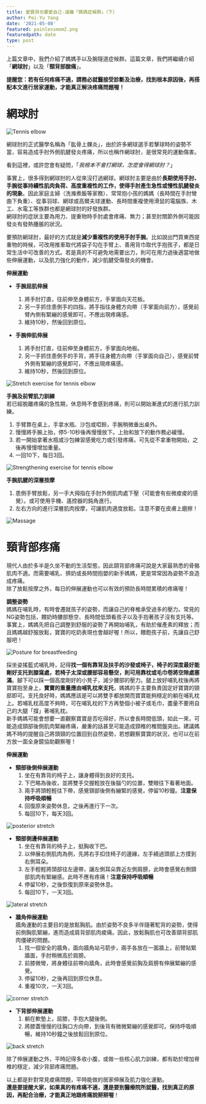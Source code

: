 ```yaml
---
title: 愛寶貝也要愛自己-遠離「媽媽症候群」（下）
author: Pei-Yu Yang
date: '2021-05-08'
featured: painlessmom2.png
featuredpath: date
type: post
---
```

上篇文章中，我們介紹了媽媽手以及腕隧道症候群。這篇文章，我們將繼續介紹「**網球肘**」以及「**頸背部酸痛**」。  
  
**提醒您：若有任何疼痛不適，請務必就醫接受診斷及治療，找到根本原因後，再搭配本文進行居家運動，才能真正解決疼痛問題喔！**   

# 網球肘  

![Tennis elbow](tenniselbow.jpg)  
  
網球肘的正式醫學名稱為「肱骨上髁炎」，由於許多網球選手若擊球時的姿勢不當，容易造成手肘外側肌腱發炎疼痛，所以也稱作網球肘，是很常見的運動傷害。  
  
看到這裡，或許您會有疑問，「*我根本不會打網球，怎麼會得網球肘？*」  
  
事實上，很多得到網球肘的人從來沒打過網球。網球肘主要是由於**長期使用手肘、手腕從事持續性肌肉負荷、高度重複性的工作，使得手肘產生急性或慢性肌腱發炎的現象**。因此家庭主婦（洗滌煮飯等家務）、常常抱小孩的媽媽（長時間在手肘彎曲下負重）、從事羽球、網球或高爾夫球運動、長時間重複使用滑鼠的電腦族、木工、水電工等族群也都是網球肘的好發族群。  
網球肘的症狀主要為用力、提重物時手肘處會疼痛、無力；甚至肘關節外側可能因發炎有發熱腫脹的狀況。  

要預防網球肘，最好的方式就是**減少重複性的使用手肘手腕**。比如說出門買東西提重物的時候，可改用推車取代將袋子勾在手臂上、善用背巾取代手抱孩子，都是日常生活中可改善的方式。若是真的不可避免地需要出力，則可在用力過後適當地做些伸展運動，以及肌力強化的動作，減少肌腱受傷發炎的機會。  

**伸展運動**  
+ **手腕屈肌伸展**  
  1. 將手肘打直，往前伸至身體前方，手掌面向天花板。  
  2. 另一手抓住患側手的四指，將手指往身體方向帶（手掌面向前方），感覺前臂內側有緊繃的感覺即可，不應出現疼痛感。  
  3. 維持10秒，然後回到原位。  
  
+ **手腕伸肌伸展**  
  1. 將手肘打直，往前伸至身體前方，手掌面向地板。  
  2. 另一手抓住患側手的手背，將手往身體方向帶（手掌面向自己），感覺前臂外側有緊繃的感覺即可，不應出現疼痛感。  
  3. 維持10秒，然後回到原位。  
  
![Stretch exercise for tennis elbow](elbowstretch.jpg)  

**手腕及前臂肌力訓練**  
若已經脫離疼痛的急性期，休息時不會感到疼痛，則可以開始漸進式的進行肌力訓練。  
  1. 手臂靠在桌上，手拿水瓶、沙包或啞鈴，手腕稍微垂出桌外。  
  2. 慢慢將手腕上抬，停5-10秒後再慢慢放下。上抬和放下的動作務必緩慢。  
  3. 若一開始拿著水瓶或沙包練習感覺吃力或引發疼痛，可先從不拿重物開始，之後再慢慢增加重量。  
  4. 一回10下，每日3回。  
  
![Strengthening exercise for tennis elbow](elbowstrength.jpg)      

**手腕肌腱的深層按摩**    
  1. 患側手臂放鬆，另一手大拇指在手肘外側肌肉處下壓（可能會有些微痠痠的感覺）。或可使用手機、遙控器的鈍角進行。  
  2. 左右方向的進行深層肌肉按摩，可讓肌肉適度放鬆。注意不要在皮膚上磨擦！  
  
![Massage](DFM.jpg)        
  
# 頸背部疼痛  
現代人由於多半是久坐不動的生活型態，因此頸背部疼痛可說是大家最熟悉的骨骼肌肉不適。而需要哺乳、擠奶或長時間抱嬰的新手媽媽，更是常常因為姿勢不良造成疼痛。  
除了放鬆按摩之外，每日的伸展運動也可以有效的預防長時間累積的疼痛喔！  
  
**調整姿勢**  
媽媽在哺乳時，有時會遷就孩子的姿勢，而讓自己的脊椎承受過多的壓力。常見的NG姿勢包括，餵奶時腰部懸空、長時間低頭看孩子以及手抱著孩子沒有支托等。  
事實上，媽媽先把自己調整到舒服的姿勢了再開始哺乳，有助於催產素的釋放；而且媽媽越舒服放鬆，寶寶的吃奶表現也會越好喔！所以，餵飽孩子前，先讓自己舒服吧！  
  
![Posture for breastfeeding](breastfeeding.jpg) 
  
採坐姿搖籃式哺乳時，記得**找一個有靠背及扶手的沙發或椅子，椅子的深度最好能剛好支托到膝窩處，若椅子太深或腰部容易懸空，則可用靠枕或毛巾卷將空隙處塞滿**。腳下可以踩一個高度剛好的小凳子，減少腰部的壓力。腿上放好哺乳枕後再將寶寶抱至身上，**寶寶的重量應由哺乳枕來支托**，媽媽的手主要負責固定好寶寶的頸部即可。支托良好時，媽媽應該是可以將雙手都放開而寶寶能夠穩定的躺在哺乳枕上。若哺乳枕高度不夠時，可在哺乳枕的下方再墊個小被子或毛巾，盡量不要用自己的大腿「撐」著哺乳枕。  
新手媽媽可能會想要一直觀察寶寶是否吃得好，所以會長時間低頭，如此一來，可能造成頸部後側肌肉緊繃疼痛，嚴重的話甚至可能造成頸椎的椎間盤突出。建議媽媽不時的提醒自己將頭頸的位置回到自然姿勢，若想觀察寶寶的狀況，也可以在前方放一面全身鏡協助觀察喔！  
  

**伸展運動**  
+ **頸部後側伸展運動**  
  1. 坐在有靠背的椅子上，讓身體得到良好的支托。  
  2. 下巴略為後收，並將雙手交握輕放在後腦勺的位置，雙眼往下看著地面。  
  3. 兩手將頭輕輕往下帶，感覺頸部後側有繃緊的感覺，停留10秒鐘。**注意保持呼吸順暢**    
  4. 回復原來姿勢休息，之後再進行下一次。  
  5. 每回10下，每天3回。  
  
![posterior stretch](neckstretch1.jpg)  
  
+ **頸部側邊伸展運動**  
  1. 坐在有靠背的椅子上，挺胸收下巴。  
  2. 以伸展右側肌肉為例，先將右手扣住椅子的邊緣，左手繞過頭部上方摸到右側耳朵。  
  3. 左手輕輕將頭部往左邊帶，讓左側耳朵靠近左側肩膀，此時會感覺右側頸部肌肉有緊繃感。此時不應有疼痛！**注意保持呼吸順暢**      
  4. 停留10秒，之後恢復到原來姿勢休息。  
  5. 每回10下，一天3回。  
  
![lateral stretch](neckstretch2.jpg)  

+ **牆角伸展運動**  
牆角運動的主要目的是放鬆胸肌。由於姿勢不良多半伴隨著駝背的姿勢，使得前側胸肌緊繃，進而造成肩背部肌肉痠痛。因此，放鬆胸肌也可改善頸背部肌肉僵硬的問題。  
  1. 找一個安全的牆角，面向牆角站弓箭步，兩手各放在一面牆上，前臂貼緊牆面，手肘稍微高於肩膀。  
  2. 前膝微彎，將身體往前帶向牆角，此時會感覺前胸及肩膀有伸展緊繃的感覺。  
  3. 停留10秒，之後再回到原位休息。  
  4. 重複10次，一天3回。  
  
![corner stretch](corner.jpg)  
  
+ **下背部伸展運動**  
  1. 躺在軟墊上，屈膝，手抱大腿後側。  
  2. 將膝蓋慢慢的往胸口方向帶，到後背有微微緊繃的感覺即可。保持呼吸順暢，維持10秒鐘之後放鬆回到原位。  
    
![back stretch](backstretch.jpg)  
  
除了伸展運動之外，平時記得多收小腹，或做一些核心肌力訓練，都有助於增加脊椎的穩定，減少背部疼痛問題。  
  
以上都是針對常見痠痛問題，平時能做的居家伸展及肌力強化運動。  
**還是要提醒大家，如果真的有疼痛不適，還是要到醫療院所就醫，找到真正的原因，再配合治療，才能真正地跟疼痛說掰掰喔**！  

 
